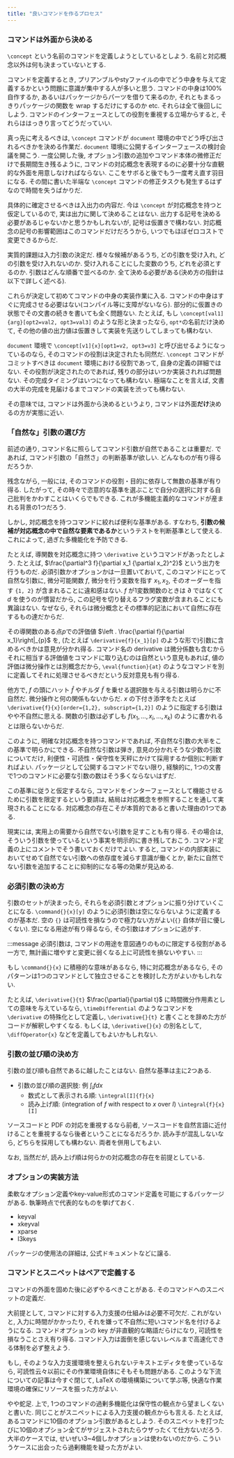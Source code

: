 ```yaml
---
title: "良いコマンドを作るプロセス"
---
```


<!-- ## 良いコマンドを作るプロセス -->

### コマンドは外面から決める

`\concept` という名前のコマンドを定義しようとしているとしよう. 名前と対応概念以外は何も決まっていないとする.

コマンドを定義するとき, プリアンブルやstyファイルの中でどう中身を与えて定義するかという問題に意識が集中する人が多いと思う. コマンドの中身は100%自作するか, あるいはパッケージからパーツを借りて来るのか, それともまるっきりパッケージの関数を wrap するだけにするのか etc. それらは全て後回しにしよう. コマンドのインターフェースとしての役割を重視する立場からすると, それらははっきり言ってどうだっていい.

真っ先に考えるべきは, `\concept` コマンドが `document` 環境の中でどう呼び出されるべきかを決める作業だ. `document` 環境に公開するインターフェースの検討会議を開こう. 一度公開した後, オプション引数の追加やコマンド本体の微修正だけで長期間生き残るように, コマンドの対応概念を表現するのに必要十分な直観的な外面を用意しなければならない. ここをサボると後でもう一度考え直す羽目になる. その間に書いた半端な `\concept` コマンドの修正タスクも発生するはずなので時間を失うばかりだ.

具体的に確定させるべきは入出力の内容だ. 今は `\concept` が対応概念を持つと仮定しているので, 実は出力に関して決めることはない. 出力する記号を決める必要があるじゃないかと思うかもしれないが, 記号は仮置きで構わない. 対応概念の記号の影響範囲はこのコマンドだけだろうから, いつでもほぼゼロコストで変更できるからだ.

実質的課題は入力引数の決定だ. 様々な候補があるうち, どの引数を受け入れ, どの引数を受け入れないのか. 受け入れることにした変数のうち, どれを必須とするのか. 引数はどんな順番で並べるのか. 全て決める必要がある(決め方の指針は以下で詳しく述べる).

これらが決定して初めてコマンドの中身の実装作業に入る. コマンドの中身はすぐに完成させる必要はない(コンパイル等に支障がないなら). 部分的に仮置きの状態でその文書の続きを書いても全く問題ない. たとえば, もし `\concept[val1]{arg}[opt2=val2, opt3=val3]` のような形と決まったなら, `opt*`の名前だけ決めて, その他の値の出力値は仮置きして実装を先送りしてしまっても構わない.

`document` 環境で `\concept[v1]{x}[opt1=v2, opt3=v3]` と呼び出せるようになっているのなら, そのコマンドの役割は決定されたも同然だ. `\concept` コマンドがコミットすべきは `document` 環境における役割であって, 自身の定義の詳細ではない. その役割が決定されたのであれば, 残りの部分はいつか実装されれば問題ない. その完成タイミングはいつになっても構わない. 極端なことを言えば, 文書の大半の完成を見届けるまでコマンドの実装を渋っても構わない.

その意味では, コマンドは外面から決めるというより, コマンドは外面**だけ**決めるの方が実態に近い.

### 「自然な」引数の選び方

前述の通り, コマンド名に照らしてコマンド引数が自然であることは重要だ. であれば, コマンド引数の「自然さ」の判断基準が欲しい. どんなものが有り得るだろうか.

残念ながら, 一般には, そのコマンドの役割・目的に依存して無数の基準が有り得る.
したがって, その時々で恣意的な基準を選ぶことで自分の選択に対する自己批判をかわすことはいくらでもできる. これが多機能主義的なコマンドが産まれる背景の1つだろう.

しかし, 対応概念を持つコマンドに絞れば便利な基準がある. すなわち, **引数の候補が対応概念の中で自然な要素であるか**というテストを判断基準として使える. これによって, 過ぎた多機能化を予防できる.

たとえば, 導関数を対応概念に持つ `\derivative` というコマンドがあったとしよう. たとえば, $\frac{\partial^3 f}{\partial x_1 {\partial x_2}^2}$ という出力を行うものだ.
必須引数かオプションかは一旦置いておいて, このコマンドにとって自然な引数に, 微分可能関数 $f$, 微分を行う変数を指す ${x_1, x_2}$, そのオーダーを指す `{1, 2}` が含まれることに違和感はない. $f$ が1変数関数のときは $\partial$ ではなくて $d$ を使うのが慣習だから, この記号を切り替えるフラグ変数が含まれることにも異論はない. なぜなら, それらは微分概念とその標準的記法において自然に存在するもの達だからだ.

その導関数のある点$p$での評価値 $\left . \frac{\partial f}{\partial x_1}\right|_{p}$ を, (たとえば `\derivative{f}{x_1}[p]` のような形で)引数に含めるべきかは意見が分かれ得る. コマンド名の derivative は微分係数も含むからそれに相当する評価値をコマンドに取り込むのは自然という意見もあれば, 値の評価は微分操作とは別概念だから, `\eval{function}{at}` のようなコマンドを別に定義してそれに処理させるべきだという反対意見も有り得る.

他方で, $f$ の頭にハット $\hat{f}$ やチルダ $\widetilde{f}$ を乗せる選択肢を与える引数は明らかに不自然だ. 微分操作と何の関係もないからだ. $x$ の下付き添字をたとえば `\derivative{f}{x}[order={1,2}, subscript={1,2}]` のように指定する引数はやや不自然に思える. 関数の引数は必ずしも $f(x_1,\ldots,x_i,\ldots,x_k)$ のように書かれるとは限らないからだ.

このように, 明確な対応概念を持つコマンドであれば, 不自然な引数の大半をこの基準で明らかにできる. 不自然な引数は弾き, 意見の分かれそうな少数の引数についてだけ, 利便性・可読性・保守性を天秤にかけて採用するか個別に判断すればよい. パッケージとして公開するコマンドでない限り, 経験的に, 1つの文書で1つのコマンドに必要な引数の数はそう多くならないはずだ.

この基準に従うと仮定するなら, コマンドをインターフェースとして機能させるために引数を限定するという要請は, 結局は対応概念を参照することを通して実現されることになる. 対応概念の存在こそが本質的であると書いた理由の1つである.

現実には, 実用上の需要から自然でない引数を足すことも有り得る. その場合は, そういう引数を使っているという事実を明示的に書き残しておこう. コマンド定義の上にコメントでそう書いておくだけでよい. すると, コマンドの内部実装においてせめて自然でない引数への依存度を減らす意識が働くとか, 新たに自然でない引数を追加することに抑制的になる等の効果が見込める.

### 必須引数の決め方

引数のセットが決まったら, それらを必須引数とオプションに振り分けていくことになる. `\command{}{x}[y]` のように必須引数は空にならないように定義するのが基本だ. 空の `{}` は可読性を損なうので極力ない方がよい(`{}` 自体が目に優しくない). 空になる用途が有り得るなら, その引数はオプションに逃がす.

:::message
必須引数は, コマンドの用途を意図通りのものに限定する役割がある一方で, 無計画に増やすと変更に弱くなる上に可読性を損ないやすい.
:::

もし `\command{}{x}` に積極的な意味があるなら, 特に対応概念があるなら, そのパターンは1つのコマンドとして独立させることを検討した方がよいかもしれない.

たとえば, `\derivative{}{t}` $\frac{\partial}{\partial t}$ に時間微分作用素としての意味を与えているなら, `\timeDifferential` のようなコマンドを `\derivative` の特殊化として定義し, `\derivative{}{t}` と書くことを辞めた方がコードが解釈しやすくなる. もしくは, `\derivative{}{x}` の別名として, `\diffOperator{x}` などを定義してもよいかもしれない.

### 引数の並び順の決め方

引数の並び順も自然であるに越したことはない. 自然な基準は主に2つある.

- 引数の並び順の選択肢: 例 $\int_I f dx$
  - 数式として表示される順: `\integral[I]{f}{x}`
  - 読み上げ順: (integration of $f$ with respect to $x$ over $I$) `\integral{f}{x}[I]`

ソースコードと PDF の対応を重視するなら前者, ソースコードを自然言語に近付けることを重視するなら後者ということになるだろうか. 読み手が混乱しないなら, どちらを採用しても構わない. 両者を併用してもよい.

なお, 当然だが, 読み上げ順は何らかの対応概念の存在を前提としている.

### オプションの実装方法

柔軟なオプション定義やkey-value形式のコマンド定義を可能にするパッケージがある. 執筆時点で代表的なものを挙げておく.

- keyval
- xkeyval
- xparse
- l3keys

パッケージの使用法の詳細は, 公式ドキュメントなどに譲る.

### コマンドとスニペットはペアで定義する

コマンドの外面を固めた後に必ずやるべきことがある. そのコマンドへのスニペットの定義だ.

大前提として, コマンドに対する入力支援の仕組みは必要不可欠だ. これがないと, 入力に時間がかかったり, それを嫌って不自然に短いコマンド名を付けるようになる. コマンドオプションの key が非直観的な略語だらけになり, 可読性を損なうことさえ有り得る. コマンド入力は面倒を感じないレベルまで高速化できる体制を必ず整えよう.

もし, そのような入力支援環境を整えられないテキストエディタを使っているなら, 可読性云々以前にその作業環境自体にそもそも問題がある. このような下流についての記事は今すぐ閉じて, LaTeX の環境構築について学ぶ等, 快適な作業環境の確保にリソースを振った方がよい.

やや蛇足. 上で, 1つのコマンドの過剰多機能化は保守性の観点から望ましくないと書いた. 同じことがスニペットによる入力支援の観点からも言える. たとえば, あるコマンドに10個のオプション引数があるとしよう. そのスニペットを打つたびに10個のオプション全てがサジェストされたらウザったくて仕方ないだろう. 大半のケースでは, せいぜい3~4個しかオプションは使わないのだから. こういうケースに出会ったら過剰機能を疑った方がよい.
